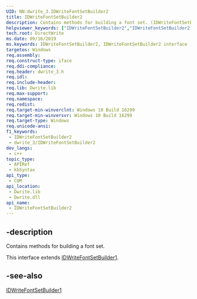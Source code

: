 ```yaml
---
UID: NN:dwrite_3.IDWriteFontSetBuilder2
title: IDWriteFontSetBuilder2
description: Contains methods for building a font set. (IDWriteFontSetBuilder2)
helpviewer_keywords: ["IDWriteFontSetBuilder2","IDWriteFontSetBuilder2 interface [Direct Write]","IDWriteFontSetBuilder2 interface [Direct Write]","described","directwrite.idwritefontsetbuilder2","dwrite_3/IDWriteFontSetBuilder2"]
tech.root: DirectWrite
ms.date: 09/16/2019
ms.keywords: IDWriteFontSetBuilder2, IDWriteFontSetBuilder2 interface [Direct Write], IDWriteFontSetBuilder2 interface [Direct Write],described, directwrite.idwritefontsetbuilder2, dwrite_3/IDWriteFontSetBuilder2
targetos: Windows
req.assembly: 
req.construct-type: iface
req.ddi-compliance: 
req.header: dwrite_3.h
req.idl: 
req.include-header: 
req.lib: Dwrite.lib
req.max-support: 
req.namespace: 
req.redist: 
req.target-min-winverclnt: Windows 10 Build 16299
req.target-min-winversvr: Windows 10 Build 16299
req.target-type: Windows
req.unicode-ansi: 
f1_keywords:
 - IDWriteFontSetBuilder2
 - dwrite_3/IDWriteFontSetBuilder2
dev_langs:
 - c++
topic_type:
 - APIRef
 - kbSyntax
api_type:
 - COM
api_location:
 - Dwrite.lib
 - Dwrite.dll
api_name:
 - IDWriteFontSetBuilder2
---
```


## -description

Contains methods for building a font set.

This interface extends [IDWriteFontSetBuilder1](./nn-dwrite_3-idwritefontsetbuilder1.md).

## -see-also

[IDWriteFontSetBuilder1](./nn-dwrite_3-idwritefontsetbuilder1.md)
